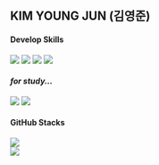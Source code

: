 <head>
<dl>
  
  <h2>KIM YOUNG JUN (김영준)</h2> 
  <h4>Develop Skills</h4>
  <img src="https://img.shields.io/badge/Android-3EDE84?style=for-the-badge&logo=Android&logoColor=white"/>
  <img src="https://img.shields.io/badge/JavaScript-FFFF00?style=for-the-badge&logo=Javascript&logoColor=black"/>
  <img src="https://img.shields.io/badge/ReactNative-000000?style=for-the-badge&logo=React"/>
  <img src="https://img.shields.io/badge/Java-5382A1?style=for-the-badge&logo=Java"/><br>
  <h4><i>for study...</i></h4>
  <img src="https://img.shields.io/badge/TypeScript-007ACC?style=for-the-badge&logo=TypeScript&&logoColor=white"/>
  <img src="https://img.shields.io/badge/Redux Toolkit-764ABC?style=for-the-badge&logo=Redux&&logoColor=white"/>
  <h4>GitHub Stacks</h4>
  <img src="https://github-readme-stats.vercel.app/api?username=yevi04&show_icons=true"><br>
  <img src="https://github-readme-stats.vercel.app/api/top-langs/?username=yevi04">
</dl>
